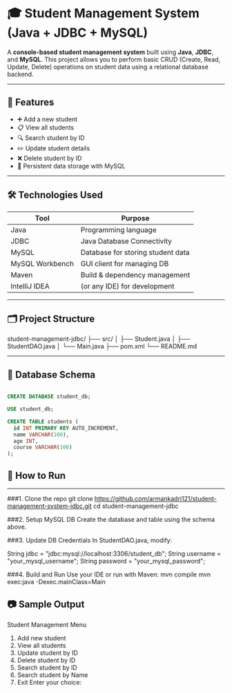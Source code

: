# 🎓 Student Management System (Java + JDBC + MySQL)

A **console-based student management system** built using **Java**, **JDBC**, and **MySQL**. This project allows you to perform basic CRUD (Create, Read, Update, Delete) operations on student data using a relational database backend.

---

## 📌 Features

- ➕ Add a new student  
- 📋 View all students  
- 🔍 Search student by ID  
- ✏️ Update student details  
- ❌ Delete student by ID  
- 💾 Persistent data storage with MySQL

---

## 🛠 Technologies Used

| Tool          | Purpose                         |
|---------------|----------------------------------|
| Java          | Programming language             |
| JDBC          | Java Database Connectivity       |
| MySQL         | Database for storing student data|
| MySQL Workbench | GUI client for managing DB     |
| Maven         | Build & dependency management    |
| IntelliJ IDEA | (or any IDE) for development     |

---

## 🗂️ Project Structure

student-management-jdbc/
├── src/
│ ├── Student.java
│ ├── StudentDAO.java
│ └── Main.java
├── pom.xml
└── README.md


---

## 🧱 Database Schema

```sql

CREATE DATABASE student_db;

USE student_db;

CREATE TABLE students (
  id INT PRIMARY KEY AUTO_INCREMENT,
  name VARCHAR(100),
  age INT,
  course VARCHAR(100)
);

```

## 🚀 How to Run

---

###1. Clone the repo
git clone https://github.com/armankadri121/student-management-system-jdbc.git
cd student-management-jdbc

###2. Setup MySQL DB
Create the database and table using the schema above.

###3. Update DB Credentials
In StudentDAO.java, modify:

String jdbc = "jdbc:mysql://localhost:3306/student_db";
String username = "your_mysql_username";
String password = "your_mysql_password";

###4. Build and Run
Use your IDE or run with Maven:
mvn compile
mvn exec:java -Dexec.mainClass=Main



## 📷 Sample Output
Student Management Menu
1. Add new student
2. View all students
3. Update student by ID
4. Delete student by ID
5. Search student by ID
6. Search student by Name
0. Exit
Enter your choice:

```





